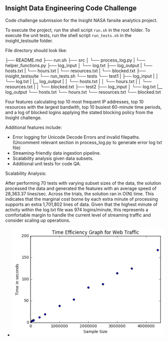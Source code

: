## Insight Data Engineering Code Challenge

Code challenge submission for the Insight NASA fansite analytics project. 

To execute the project, run the shell script `run.sh` in the root folder. 
To execute the unit tests, run the shell script `run_tests.sh` in the insight_testsuite folder.

File directory should look like:

├── README.md 
├── run.sh
├── src
│   └── process_log.py
|   └── helper_functions.py
├── log_input
│   └── log.txt
├── log_output
|   └── hosts.txt
|   └── hours.txt
|   └── resources.txt
|   └── blocked.txt
├── insight_testsuite
    └── run_tests.sh
    └── tests
        └── test1
        |   ├── log_input
        |   │   └── log.txt
        |   |__ log_output
        |   │   └── hosts.txt
        |   │   └── hours.txt
        |   │   └── resources.txt
        |   │   └── blocked.txt
        ├── test2
            ├── log_input
            │   └── log.txt
            |__ log_output
                └── hosts.txt
                └── hours.txt
                └── resources.txt
                └── blocked.txt

Four features calculating top 10 most frequent IP addresses, top 10 resources with the largest bandwith, top 10 busiest 60-minute time periods, and a log of blocked logins applying the stated blocking policy from the Insight challenge. 

Additional features include:
* Error logging for Unicode Decode Errors and invalid filepaths. (Uncomment relevant section in process_log.py to    generate error log txt file)
* Streaming-friendly data ingestion pipeline.
* Scalability analysis given data subsets.
* Additional unit tests for code QA.
  
Scalability Analysis:

After performing 70 tests with varying subset sizes of the data, the solution processed the data and generated the features with an average speed of 28,363.37 lines/sec. Across the trials, the solution ran in O(N) time. This indicates that the marginal cost borne by each extra minute of processing supports an extra 1,701,802 lines of data. Given that the highest minute of activity within the log.txt file was 974 logins/minute, this represents a comfortable margin to handle the current level of streaming traffic and consider scaling up operations.

* ![Scalability Analysis](./scale_analysis.png)
